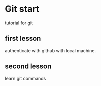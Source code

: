 # Git start
tutorial for git 
## first lesson 
authenticate with github with local machine.
## second lesson 
learn git commands 
